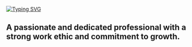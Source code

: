 [![Typing SVG](https://readme-typing-svg.demolab.com?font=Fira+Code&size=32&duration=4000&pause=1000&color=20ACDC&width=640&height=60&lines=Hello+there%F0%9F%91%8B%2C+This+is+Makhoul!%F0%9F%91%BD)](https://git.io/typing-svg)

## A passionate and dedicated professional with a strong work ethic and commitment to growth.

<!--
**makhoulshbeeb/makhoulshbeeb** is a ✨ _special_ ✨ repository because its `README.md` (this file) appears on your GitHub profile.

Here are some ideas to get you started:

- 🔭 I’m currently working on ...
- 🌱 I’m currently learning ...
- 👯 I’m looking to collaborate on ...
- 🤔 I’m looking for help with ...
- 💬 Ask me about ...
- 📫 How to reach me: ...
- 😄 Pronouns: ...
- ⚡ Fun fact: ...
-->
